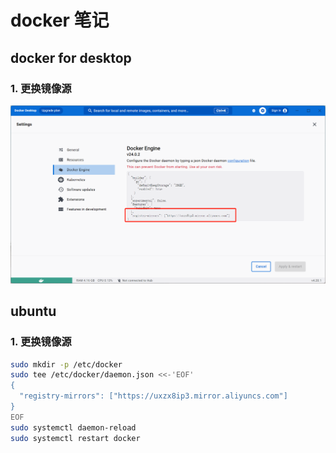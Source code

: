 # docker 笔记

## docker for desktop

### 1. 更换镜像源

![设置加速地址](./resource/加速地址.png)

## ubuntu

### 1. 更换镜像源

```bash
sudo mkdir -p /etc/docker
sudo tee /etc/docker/daemon.json <<-'EOF'
{
  "registry-mirrors": ["https://uxzx8ip3.mirror.aliyuncs.com"]
}
EOF
sudo systemctl daemon-reload
sudo systemctl restart docker
```
